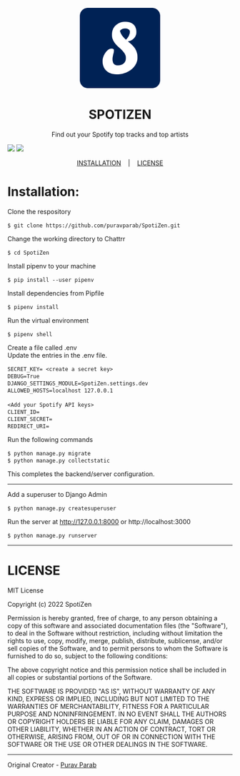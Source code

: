<p align="center">
	<img src="https://github.com/puravparab/SpotiZen/blob/1f779bf0df902dfe0faeecec8ec95c5cc0154541/static/frontend/images/apple-touch-icon.png"/>
</p

<p align="center">
	<h1 align="center">
		SPOTIZEN
	</h1>
	<p align="center">
		Find out your Spotify top tracks and top artists
	</p
</p

<p align="center">
	<a target="_blank" href="https://www.python.org/downloads/" title="Python version"><img src="https://img.shields.io/badge/python-%3E=_3.9-green.svg"></a>
	<a target="_blank" href="LICENSE" title="License: MIT"><img src="https://img.shields.io/badge/License-MIT-blue.svg"></a>
</p>

<p align="center">
	<a href="#Installation">INSTALLATION</a>
	&nbsp;&nbsp;&nbsp;|&nbsp;&nbsp;&nbsp;
	<a href="#License">LICENSE</a>
</p>

# Installation:

Clone the respository
```
$ git clone https://github.com/puravparab/SpotiZen.git
```
Change the working directory to Chattrr
```
$ cd SpotiZen
```
Install pipenv to your machine
```
$ pip install --user pipenv
```
Install dependencies from Pipfile
```
$ pipenv install
```
Run the virtual environment
```
$ pipenv shell
```
Create  a file called .env
<br>
Update the entries in the .env file.
```
SECRET_KEY= <create a secret key>
DEBUG=True
DJANGO_SETTINGS_MODULE=SpotiZen.settings.dev
ALLOWED_HOSTS=localhost 127.0.0.1

<Add your Spotify API keys>
CLIENT_ID=
CLIENT_SECRET=
REDIRECT_URI=
```
Run the following commands
```
$ python manage.py migrate
$ python manage.py collectstatic
```
This completes the backend/server configuration.

---

Add a superuser to Django Admin
```
$ python manage.py createsuperuser
```
Run the server at http://127.0.0.1:8000 or http://localhost:3000
```
$ python manage.py runserver
```

---

# LICENSE

MIT License

Copyright (c) 2022 SpotiZen

Permission is hereby granted, free of charge, to any person obtaining a copy
of this software and associated documentation files (the "Software"), to deal
in the Software without restriction, including without limitation the rights
to use, copy, modify, merge, publish, distribute, sublicense, and/or sell
copies of the Software, and to permit persons to whom the Software is
furnished to do so, subject to the following conditions:

The above copyright notice and this permission notice shall be included in all
copies or substantial portions of the Software.

THE SOFTWARE IS PROVIDED "AS IS", WITHOUT WARRANTY OF ANY KIND, EXPRESS OR
IMPLIED, INCLUDING BUT NOT LIMITED TO THE WARRANTIES OF MERCHANTABILITY,
FITNESS FOR A PARTICULAR PURPOSE AND NONINFRINGEMENT. IN NO EVENT SHALL THE
AUTHORS OR COPYRIGHT HOLDERS BE LIABLE FOR ANY CLAIM, DAMAGES OR OTHER
LIABILITY, WHETHER IN AN ACTION OF CONTRACT, TORT OR OTHERWISE, ARISING FROM,
OUT OF OR IN CONNECTION WITH THE SOFTWARE OR THE USE OR OTHER DEALINGS IN THE
SOFTWARE.

---

Original Creator - [Purav Parab](https://github.com/puravparab)